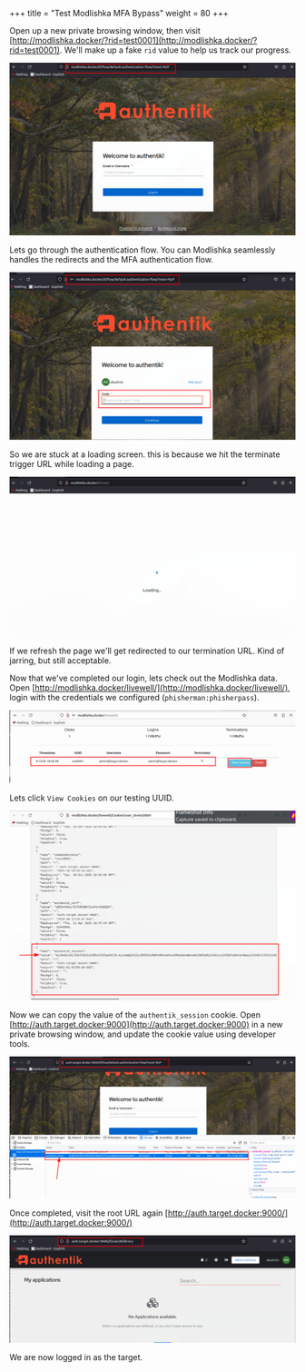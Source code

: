 +++
title = "Test Modlishka MFA Bypass"
weight = 80
+++


Open up a new private browsing window, then visit [http://modlishka.docker/?rid=test0001](http://modlishka.docker/?rid=test0001). We'll make up a fake `rid` value to help us track our progress.

![Modlishka MFA Login](/static/how-to-phishing/modlishka-mfa-landing.png)

Lets go through the authentication flow. You can Modlishka seamlessly handles the redirects and the MFA authentication flow.

![Modlishka MFA Prompt](/static/how-to-phishing/modlishka-auth-mfa-prompt.png)

So we are stuck at a loading screen. this is because we hit the terminate trigger URL while loading a page. 

![Modlishka Authentication Loading](/static/how-to-phishing/modlishka-auth-success-loader.png)

If we refresh the page we'll get redirected to our termination URL. Kind of jarring, but still acceptable.

Now that we've completed our login, lets check out the Modlishka data. Open [http://modlishka.docker/livewell/](http://modlishka.docker/livewell/), login with the credentials we configured (`phisherman:phisherpass`).

![Modlishka Livewell](/static/how-to-phishing/modlishka-livewell.png)

Lets click `View Cookies` on our testing UUID.

![Modlishka Livewell Authentication Cookie](/static/how-to-phishing/modlishka-livewell-auth-cookie.png)

Now we can copy the value of the `authentik_session` cookie. Open [http://auth.target.docker:9000](http://auth.target.docker:9000) in a new private browsing window, and update the cookie value using developer tools.

![Replace Session Cookie to Current Session](/static/how-to-phishing/reuse-session-cookie.png)

Once completed, visit the root URL again [http://auth.target.docker:9000/](http://auth.target.docker:9000/)

![Phished Admin Session](/static/how-to-phishing/phished-admin-session.png)

We are now logged in as the target.